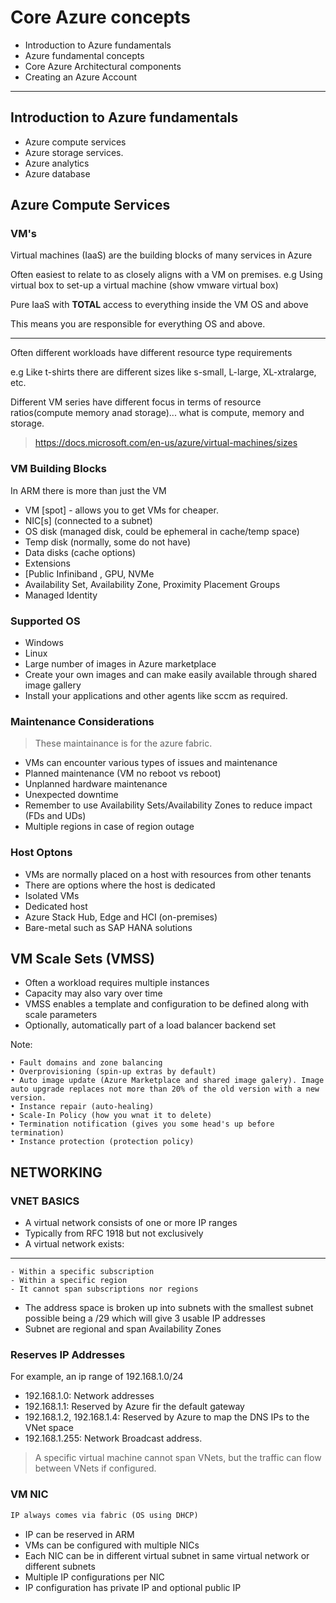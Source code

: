 # Core Azure concepts

- Introduction to Azure fundamentals
- Azure fundamental concepts
- Core Azure Architectural components
- Creating an Azure Account
_______________________________________________________________________________________________

## Introduction to Azure fundamentals

- Azure compute services
- Azure storage services.
- Azure analytics
- Azure database

## Azure Compute Services

### VM's

Virtual machines (IaaS) are the building blocks of many services in Azure

Often easiest to relate to as closely aligns with a VM on premises.
e.g Using virtual box to set-up a virtual machine (show vmware virtual box)

Pure IaaS with **TOTAL** access to everything inside the VM OS and above

This means you are responsible for everything OS and above.

--------

Often different workloads have different resource type requirements

e.g Like t-shirts there are different sizes like s-small, L-large, XL-xtralarge, etc.

Different VM series have different focus in terms of resource ratios(compute memory anad storage)... what is compute, memory and storage.

> https://docs.microsoft.com/en-us/azure/virtual-machines/sizes

### VM Building Blocks

In ARM there is more than just the VM

- VM [spot] - allows you to get VMs for cheaper.
- NIC[s] (connected to a subnet)
- OS disk (managed disk, could be ephemeral in cache/temp space)
- Temp disk (normally, some do not have)
- Data disks (cache options)
- Extensions
- [Public Infiniband , GPU, NVMe
- Availability Set, Availability Zone, Proximity Placement Groups
- Managed Identity

### Supported OS

- Windows
- Linux
- Large number of images in Azure marketplace
- Create your own images and can make easily available through shared image gallery
- Install your applications and other agents like sccm as required.

### Maintenance Considerations

> These maintainance is for the azure fabric. 

- VMs can encounter various types of issues and maintenance
- Planned maintenance (VM no reboot vs reboot)
- Unplanned hardware maintenance
- Unexpected downtime
- Remember to use Availability Sets/Availability Zones to reduce impact (FDs and UDs)
- Multiple regions in case of region outage

### Host Optons 

- VMs are normally placed on a host with resources from other tenants
- There are options where the host is dedicated
- Isolated VMs
- Dedicated host
- Azure Stack Hub, Edge and HCI (on-premises)
- Bare-metal such as SAP HANA solutions

## VM Scale Sets (VMSS)

- Often a workload requires multiple instances
- Capacity may also vary over time
- VMSS enables a template and configuration to be defined along with scale parameters
- Optionally, automatically part of a load balancer backend set

Note:

    • Fault domains and zone balancing
    • Overprovisioning (spin-up extras by default)
    • Auto image update (Azure Marketplace and shared image galery). Image auto upgrade replaces not more than 20% of the old version with a new version. 
    • Instance repair (auto-healing)
    • Scale-In Policy (how you wnat it to delete)
    • Termination notification (gives you some head's up before termination)
    • Instance protection (protection policy)

## NETWORKING

### VNET BASICS

- A virtual network consists of one or more IP ranges
- Typically from RFC 1918 but not exclusively
- A virtual network exists: 

-----

    - Within a specific subscription
    - Within a specific region
    - It cannot span subscriptions nor regions

- The address space is broken up into subnets with the smallest subnet possible being a /29 which will give 3 usable IP addresses
- Subnet are regional and span Availability Zones

### Reserves IP Addresses

For example, an ip range of 192.168.1.0/24

- 192.168.1.0: Network addresses
- 192.168.1.1: Reserved by Azure fir the default gateway
- 192.168.1.2, 192.168.1.4: Reserved by Azure to map the DNS IPs to the VNet space
- 192.168.1.255: Network Broadcast address.

> A specific virtual machine cannot span VNets, but the traffic can flow between VNets if configured.

### VM NIC

```markdown
IP always comes via fabric (OS using DHCP)
```
- IP can be reserved in ARM
- VMs can be configured with multiple NICs
- Each NIC can be in different virtual subnet in same virtual network or different subnets
- Multiple IP configurations per NIC
- IP configuration has private IP and optional public IP
